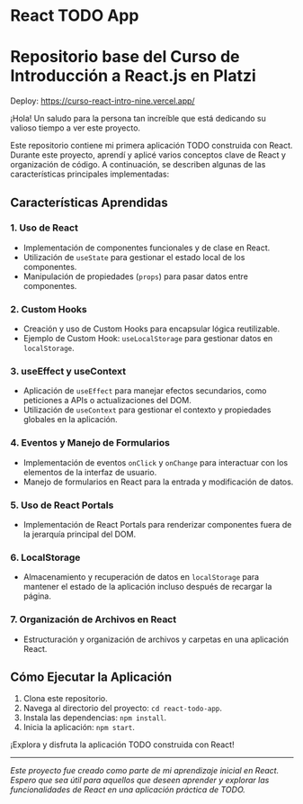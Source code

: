 # React TODO App

# Repositorio base del Curso de Introducción a React.js en Platzi

Deploy: https://curso-react-intro-nine.vercel.app/

¡Hola! Un saludo para la persona tan increíble que está dedicando su valioso tiempo a ver este proyecto.

Este repositorio contiene mi primera aplicación TODO construida con React. Durante este proyecto, aprendí y aplicé varios conceptos clave de React y organización de código. A continuación, se describen algunas de las características principales implementadas:

## Características Aprendidas

### 1. Uso de React

- Implementación de componentes funcionales y de clase en React.
- Utilización de `useState` para gestionar el estado local de los componentes.
- Manipulación de propiedades (`props`) para pasar datos entre componentes.

### 2. Custom Hooks

- Creación y uso de Custom Hooks para encapsular lógica reutilizable.
- Ejemplo de Custom Hook: `useLocalStorage` para gestionar datos en `localStorage`.

### 3. useEffect y useContext

- Aplicación de `useEffect` para manejar efectos secundarios, como peticiones a APIs o actualizaciones del DOM.
- Utilización de `useContext` para gestionar el contexto y propiedades globales en la aplicación.

### 4. Eventos y Manejo de Formularios

- Implementación de eventos `onClick` y `onChange` para interactuar con los elementos de la interfaz de usuario.
- Manejo de formularios en React para la entrada y modificación de datos.

### 5. Uso de React Portals

- Implementación de React Portals para renderizar componentes fuera de la jerarquía principal del DOM.

### 6. LocalStorage

- Almacenamiento y recuperación de datos en `localStorage` para mantener el estado de la aplicación incluso después de recargar la página.

### 7. Organización de Archivos en React

- Estructuración y organización de archivos y carpetas en una aplicación React.

## Cómo Ejecutar la Aplicación

1. Clona este repositorio.
2. Navega al directorio del proyecto: `cd react-todo-app`.
3. Instala las dependencias: `npm install`.
4. Inicia la aplicación: `npm start`.

¡Explora y disfruta la aplicación TODO construida con React!

---

_Este proyecto fue creado como parte de mi aprendizaje inicial en React. Espero que sea útil para aquellos que deseen aprender y explorar las funcionalidades de React en una aplicación práctica de TODO._
